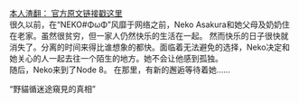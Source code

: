 [本人渣翻： 官方原文链接戳这里](https://www.facebook.com/rayark.cytus/photos/a.246659175402645/2000987203303158/?type=3&theater)  
很久以前，在“NEKO#ΦωΦ”风靡于网络之前，Neko Asakura和她父母及奶奶住在老家。虽然很贫穷，但一家人仍然快乐的生活在一起。   然而快乐的日子很快就消失了。分离的时间来得比谁想象的都快。面临着无法避免的选择，Neko决定和她关心的人一起去往一个陌生的地方。她不会让他感到孤独。  
随后，Neko来到了Node 8。 在那里，有新的邂逅等待着她......  

“野貓循迷途窺見的真相”  